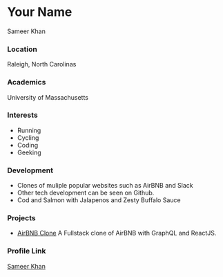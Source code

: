 # Your Name

Sameer Khan

### Location

Raleigh, North Carolinas

### Academics

University of Massachusetts

### Interests

- Running
- Cycling
- Coding
- Geeking

### Development

- Clones of muliple popular websites such as AirBNB and Slack
- Other tech development can be seen on Github.
- Cod and Salmon with Jalapenos and Zesty Buffalo Sauce

### Projects

- [AirBNB Clone](https://github.com/sameerkhan116/fullstack_airbnb_clone) A Fullstack clone of AirBNB with GraphQL and ReactJS.

### Profile Link

[Sameer Khan](https://gtihub.com/sameerkhan116)
